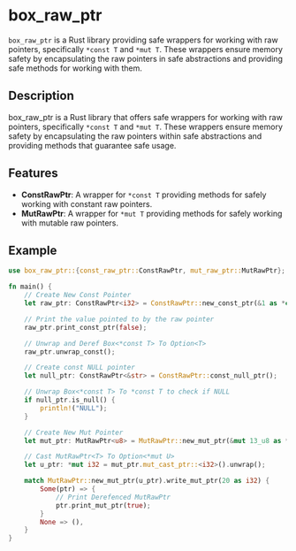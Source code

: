 # box_raw_ptr

`box_raw_ptr` is a Rust library providing safe wrappers for working with raw pointers, specifically `*const T` and `*mut T`. These wrappers ensure memory safety by encapsulating the raw pointers in safe abstractions and providing safe methods for working with them.

## Description

box_raw_ptr is a Rust library that offers safe wrappers for working with raw pointers, specifically `*const T` and `*mut T`. These wrappers ensure memory safety by encapsulating the raw pointers within safe abstractions and providing methods that guarantee safe usage.

## Features

- **ConstRawPtr**: A wrapper for `*const T` providing methods for safely working with constant raw pointers.
- **MutRawPtr**: A wrapper for `*mut T` providing methods for safely working with mutable raw pointers.

## Example

```rust
use box_raw_ptr::{const_raw_ptr::ConstRawPtr, mut_raw_ptr::MutRawPtr};

fn main() {
    // Create New Const Pointer
    let raw_ptr: ConstRawPtr<i32> = ConstRawPtr::new_const_ptr(&1 as *const i32);

    // Print the value pointed to by the raw pointer
    raw_ptr.print_const_ptr(false);

    // Unwrap and Deref Box<*const T> To Option<T>
    raw_ptr.unwrap_const();

    // Create const NULL pointer
    let null_ptr: ConstRawPtr<&str> = ConstRawPtr::const_null_ptr();

    // Unwrap Box<*const T> To *const T to check if NULL
    if null_ptr.is_null() {
        println!("NULL");
    }

    // Create New Mut Pointer
    let mut_ptr: MutRawPtr<u8> = MutRawPtr::new_mut_ptr(&mut 13_u8 as *mut u8);

    // Cast MutRawPtr<T> To Option<*mut U>
    let u_ptr: *mut i32 = mut_ptr.mut_cast_ptr::<i32>().unwrap();

    match MutRawPtr::new_mut_ptr(u_ptr).write_mut_ptr(20 as i32) {
        Some(ptr) => {
            // Print Derefenced MutRawPtr
            ptr.print_mut_ptr(true);
        }
        None => (),
    }
}